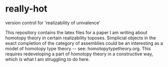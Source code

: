 # really-hot
version control for 'realizability of univalence'

This repository contains the latex files for a paper I am writing about homotopy theory in certain realizability toposes. 
Simplicial objects in the exact completion of the category of assemblies could be an interesting as a model of homotopy type 
theory -- see: homotopytypetheory.org. This requires redeveloping a part of homotopy theory in a constructive way, which is what 
I am struggling to do here.
